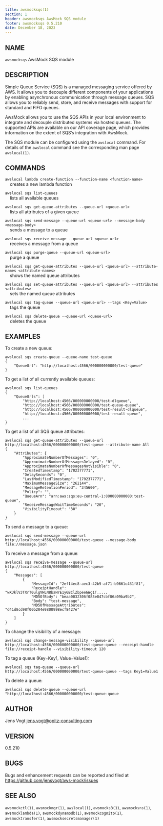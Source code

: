 ```yaml
---
title: awsmocksqs(1)
section: 1
header: awsmocksqs AwsMock SQS module
footer: awsmocksqs 0.5.210
date: December 18, 2023
---
```


## NAME
```awsmocksqs``` AwsMock SQS module

## DESCRIPTION
Simple Queue Service (SQS) is a managed messaging service offered by AWS. It allows you to decouple different components
of your applications by enabling asynchronous communication through message queues. SQS allows you to reliably send, store,
and receive messages with support for standard and FIFO queues.

AwsMock allows you to use the SQS APIs in your local environment to integrate and decouple distributed systems via
hosted queues. The supported APIs are available on our API coverage page, which provides information on the extent of
SQS’s integration with AwsMock.

The SQS module can be configured using the ```awslocal``` command. For details of the ```awslocal``` command see the 
corresponding man page ```awslocal(1)```.

## COMMANDS

```awslocal lambda create-function --function-name <function-name>```    
&nbsp;&nbsp;&nbsp;&nbsp;creates a new lambda function

```awslocal sqs list-queues```  
&nbsp;&nbsp;&nbsp;&nbsp;lists all available queues

```awslocal sqs get-queue-attributes --queue-url <queue-url>```  
&nbsp;&nbsp;&nbsp;&nbsp;lists all attributes of a given queue

```awslocal sqs send-message --queue-url <queue-url> --message-body <message-body>```  
&nbsp;&nbsp;&nbsp;&nbsp;sends a message to a queue

```awslocal sqs receive-message --queue-url <queue-url>```  
&nbsp;&nbsp;&nbsp;&nbsp;receives a message from a queue

```awslocal sqs purge-queue --queue-url <queue-url>```    
&nbsp;&nbsp;&nbsp;&nbsp;purge a queue

```awslocal sqs get-queue-attributes --queue-url <queue-url> --attribute-names <attribute-names>```    
&nbsp;&nbsp;&nbsp;&nbsp;shows the named queue attributes

```awslocal sqs set-queue-attributes --queue-url <queue-url> --attributes <attributes>```    
&nbsp;&nbsp;&nbsp;&nbsp;sets the named queue attributes

```awslocal sqs tag-queue --queue-url <queue-url> --tags <Key=Value>```    
&nbsp;&nbsp;&nbsp;&nbsp;tags the queue

```awslocal sqs delete-queue --queue-url <queue-url>```    
&nbsp;&nbsp;&nbsp;&nbsp;deletes the queue

## EXAMPLES

To create a new queue:
```
awslocal sqs create-queue --queue-name test-queue
{
    "QueueUrl": "http://localhost:4566/000000000000/test-queue"
}
```

To get a list of all currently available queues:
```
awslocal sqs list-queues
{
    "QueueUrls": [
        "http://localhost:4566/000000000000/test-dlqueue",
        "http://localhost:4566/000000000000/test-queue-queue",
        "http://localhost:4566/000000000000/test-result-dlqueue",
        "http://localhost:4566/000000000000/test-result-queue",
        ...
}
```

To get a list of all SQS queue attributes:
```
awslocal sqs get-queue-attributes --queue-url http://localhost:4566/000000000000/test-queue --attribute-name All
{
    "Attributes": {
        "ApproximateNumberOfMessages": "0",
        "ApproximateNumberOfMessagesDelayed": "0",
        "ApproximateNumberOfMessagesNotVisible": "0",
        "CreatedTimestamp": "1702377771",
        "DelaySeconds": "0",
        "LastModifiedTimestamp": "1702377771",
        "MaximumMessageSize": "262144",
        "MessageRetentionPeriod": "345600",
        "Policy": "",
        "QueueArn": "arn:aws:sqs:eu-central-1:000000000000:test-queue",
        "ReceiveMessageWaitTimeSeconds": "20",
        "VisibilityTimeout": "30"
    }
}
```

To send a message to a queue:
```
awslocal sqs send-message --queue-url http://localhost:4566/000000000000/test-queue --message-body file://message.json
```

To receive a message from a queue:
```
awslocal sqs receive-message --queue-url http://localhost:4566/000000000000/test-queue
{
    "Messages": [
        {
            "MessageId": "2ef14ec8-aec3-42b9-af71-b9861c431f81",
            "ReceiptHandle": "wXJklVJTXrT0ulgVHLN8baHrE1yGBClZbpee6Wg1T.....
            "MD5OfBody": "beaa0032306f083e847cbf86a09ba9b2",
            "Body": "test-message",
            "MD5OfMessageAttributes": "d41d8cd98f00b204e9800998ecf8427e"
        }
    ]
}
```

To change the visibility of a message:
```
awslocal sqs change-message-visibility --queue-url http://localhost:4566/000000000000/test-queue-queue --receipt-handle file://receipt-handle --visibility-timeout 120
```

To tag a queue (Key=Key1, Value=Value1):
```
awslocal sqs tag-queue --queue-url http://localhost:4566/000000000000/test-queue-queue --tags Key1=Value1
```

To delete a queue:
```
awslocal sqs delete-queue --queue-url "http://localhost:4566/000000000000/test-queue-queue
```

## AUTHOR

Jens Vogt <jens.vogt@opitz-consulting.com>

## VERSION
0.5.210

## BUGS

Bugs and enhancement requests can be reported and filed at https://github.com/jensvogt/aws-mock/issues

## SEE ALSO

```awsmockctl(1)```, ```awsmockmgr(1)```, ```awslocal(1)```, ```awsmocks3(1)```, ```awsmocksns(1)```, ```awsmocklambda(1)```,
```awsmockdynamodb(1)```, ```awsmockcognito(1)```, ```awsmocktransfer(1)```, ```awsmocksecretsmanager(1)```